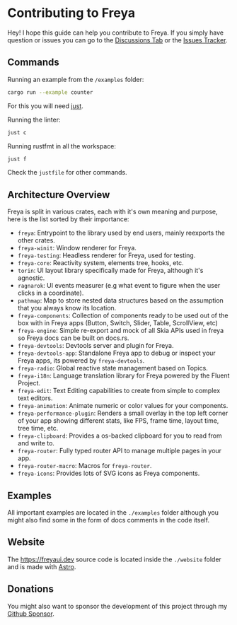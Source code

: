 # Contributing to Freya

Hey! I hope this guide can help you contribute to Freya. If you simply have question or issues you can go to the [Discussions Tab](https://github.com/marc2332/freya/discussions) or the [Issues Tracker](https://github.com/marc2332/freya/issues).

## Commands

Running an example from the `/examples` folder:
```sh
cargo run --example counter
```

For this you will need [just](https://github.com/casey/just).

Running the linter:
```sh
just c
```

Running rustfmt in all the workspace:
```sh
just f
```

Check the `justfile` for other commands.

## Architecture Overview

Freya is split in various crates, each with it's own meaning and purpose, here is the list sorted by their importance:

- `freya`: Entrypoint to the library used by end users, mainly reexports the other crates.
- `freya-winit`: Window renderer for Freya.
- `freya-testing`: Headless renderer for Freya, used for testing.
- `freya-core`: Reactivity system, elements tree, hooks, etc.
- `torin`: UI layout library specifically made for Freya, although it's agnostic.
- `ragnarok`: UI events measurer (e.g what event to figure when the user clicks in a coordinate).
- `pathmap`: Map to store nested data structures based on the assumption that you always know its location.
- `freya-components`: Collection of components ready to be used out of the box with in Freya apps (Button, Switch, Slider, Table, ScrollView, etc)
- `freya-engine`: Simple re-export and mock of all Skia APIs used in freya so Freya docs can be built on docs.rs.
- `freya-devtools`: Devtools server and plugin for Freya.
- `freya-devtools-app`: Standalone Freya app to debug or inspect your Freya apps, its powered by `freya-devtools`.
- `freya-radio`: Global reactive state management based on Topics.
- `freya-i18n`: Language translation library for Freya powered by the Fluent Project.
- `freya-edit`: Text Editing capabilities to create from simple to complex text editors.
- `freya-animation`: Animate numeric or color values for your components.
- `freya-performance-plugin`: Renders a small overlay in the top left corner of your app showing different stats, like FPS, frame time, layout time, tree time, etc.
- `freya-clipboard`: Provides a os-backed clipboard for you to read from and write to.
- `freya-router`: Fully typed router API to manage multiple pages in your app.
- `freya-router-macro`: Macros for `freya-router`.
- `freya-icons`: Provides lots of SVG icons as Freya components.

## Examples
All important examples are located in the  `./examples` folder although you might also find some in the form of docs comments in the code itself.

## Website
The https://freyaui.dev source code is located inside the `./website` folder and is made with [Astro](https://astro.build/).

## Donations
You might also want to sponsor the development of this project through my [Github Sponsor](https://github.com/sponsors/marc2332).
